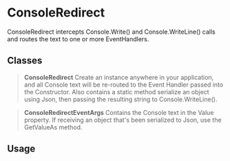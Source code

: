 ﻿# ConsoleRedirect

ConsoleRedirect intercepts Console.Write() and Console.WriteLine() calls and routes the text to one or more EventHandlers.

## Classes

>**ConsoleRedirect**
>Create an instance anywhere in your application, and all Console text will be re-routed to the Event Handler passed into the Constructor. Also contains a static method serialize an object using Json, then passing the resulting string to Console.WriteLine().

>**ConsoleRedirectEventArgs**
>Contains the Console text in the Value property.  If receiving an object that's been serialized to Json, use the GetValueAs<T> method.

## Usage

